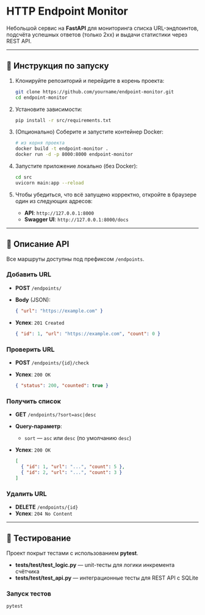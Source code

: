 # HTTP Endpoint Monitor

Небольшой сервис на **FastAPI** для мониторинга списка URL-эндпоинтов, подсчёта успешных ответов (только 2xx) и выдачи статистики через REST API.

---

## 🚀 Инструкция по запуску

1. Клонируйте репозиторий и перейдите в корень проекта:

   ```bash
   git clone https://github.com/yourname/endpoint-monitor.git
   cd endpoint-monitor
   ```

2. Установите зависимости:

   ```bash
   pip install -r src/requirements.txt
   ```

3. (Опционально) Соберите и запустите контейнер Docker:

   ```bash
   # из корня проекта
   docker build -t endpoint-monitor .
   docker run -d -p 8000:8000 endpoint-monitor
   ```

4. Запустите приложение локально (без Docker):

   ```bash
   cd src
   uvicorn main:app --reload
   ```

5. Чтобы убедиться, что всё запущено корректно, откройте в браузере один из следующих адресов:

   * **API**: `http://127.0.0.1:8000`
   * **Swagger UI**: `http://127.0.0.1:8000/docs`

---

## 🔌 Описание API

Все маршруты доступны под префиксом `/endpoints`.

### Добавить URL

* **POST** `/endpoints/`
* **Body** (JSON):

  ```json
  { "url": "https://example.com" }
  ```
* **Успех**: `201 Created`

  ```json
  { "id": 1, "url": "https://example.com", "count": 0 }
  ```

### Проверить URL

* **POST** `/endpoints/{id}/check`
* **Успех**: `200 OK`

  ```json
  { "status": 200, "counted": true }
  ```

### Получить список

* **GET** `/endpoints/?sort=asc|desc`
* **Query-параметр**:

  * `sort` — `asc` или `desc` (по умолчанию `desc`)
* **Успех**: `200 OK`

  ```json
  [
    { "id": 1, "url": "...", "count": 5 },
    { "id": 2, "url": "...", "count": 3 }
  ]
  ```

### Удалить URL

* **DELETE** `/endpoints/{id}`
* **Успех**: `204 No Content`

---

## 🧪 Тестирование

Проект покрыт тестами с использованием **pytest**.

* **tests/test/test_logic.py** — unit-тесты для логики инкремента счётчика
* **tests/test/test_api.py** — интеграционные тесты для REST API с SQLite

### Запуск тестов

```bash
pytest
```